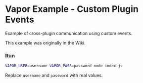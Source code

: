 # Vapor Example - Custom Plugin Events

Example of cross-plugin communication using custom events.

This example was originally in the Wiki.

### Run

```sh
VAPOR_USER=username VAPOR_PASS=password node index.js
```

Replace `username` and `password` with real values.
